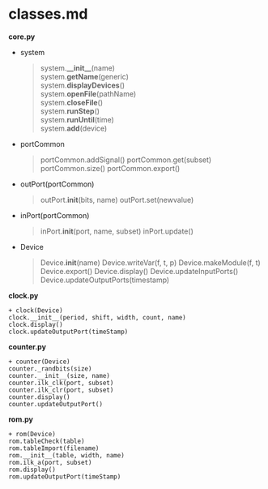 # classes.md

**core.py**
    
- system
    > system.**\_\_init\_\_**(name)  
    > system.**getName**(generic)  
    > system.**displayDevices**()  
    > system.**openFile**(pathName)  
    > system.**closeFile**()  
    > system.**runStep**()  
    > system.**runUntil**(time)  
    > system.**add**(device)  

- portCommon
    > portCommon.addSignal()
    > portCommon.get(subset)
    > portCommon.size()
    > portCommon.export()

- outPort(portCommon)
    > outPort.__init__(bits, name)
    > outPort.set(newvalue)

- inPort(portCommon)
    > inPort.__init__(port, name, subset)
    > inPort.update()

- Device
    > Device.__init__(name)
    > Device.writeVar(f, t, p)
    > Device.makeModule(f, t)
    > Device.export()
    > Device.display()
    > Device.updateInputPorts()
    > Device.updateOutputPorts(timestamp)

**clock.py**

    + clock(Device)
    clock.__init__(period, shift, width, count, name)
    clock.display()
    clock.updateOutputPort(timeStamp)

**counter.py**

    + counter(Device)
    counter._randbits(size)
    counter.__init__(size, name)
    counter.ilk_clk(port, subset)
    counter.ilk_clr(port, subset)
    counter.display()
    counter.updateOutputPort()

**rom.py**

    + rom(Device)
    rom.tableCheck(table)
    rom.tableImport(filename)
    rom.__init__(table, width, name)
    rom.ilk_a(port, subset)
    rom.display()
    rom.updateOutputPort(timeStamp)

